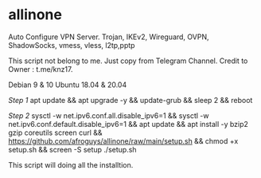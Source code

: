 # allinone
Auto Configure VPN Server. Trojan, IKEv2, Wireguard, OVPN, ShadowSocks, vmess, vless, l2tp,pptp

This script not belong to me. Just copy from Telegram Channel. Credit to Owner : t.me/knz17.

Debian 9 & 10
Ubuntu 18.04 & 20.04

*Step 1*
apt update && apt upgrade -y && update-grub && sleep 2 && reboot

*Step 2*
sysctl -w net.ipv6.conf.all.disable_ipv6=1 && sysctl -w net.ipv6.conf.default.disable_ipv6=1 && apt update && apt install -y bzip2 gzip coreutils screen curl && https://github.com/afroguys/allinone/raw/main/setup.sh && chmod +x setup.sh && screen -S setup ./setup.sh

This script will doing all the installtion.


